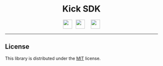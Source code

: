 <div align="center">
    <h1>Kick SDK</h1>
</div>

<p align="center">
    <a href="https://codecov.io/gh/glichtv/kick-sdk"><img height="30" src="https://img.shields.io/codecov/c/github/glichtv/kick-sdk?logo=codecov&style=for-the-badge"/></a>
    &nbsp;
    <a href="https://github.com/glichtv/kick-sdk/actions?query=branch%3Amain"><img height="30" src="https://img.shields.io/github/check-runs/glichtv/kick-sdk/main?style=for-the-badge&logo=githubactions&logoColor=white"/></a>
	&nbsp;
	&nbsp;
	<a href="#"><img height="30" src="https://img.shields.io/badge/made with Go-blue?style=for-the-badge&logo=go&logoColor=white&labelColor=gray"/></a>
</p>

---

## License

This library is distributed under the [MIT](LICENSE) license.
